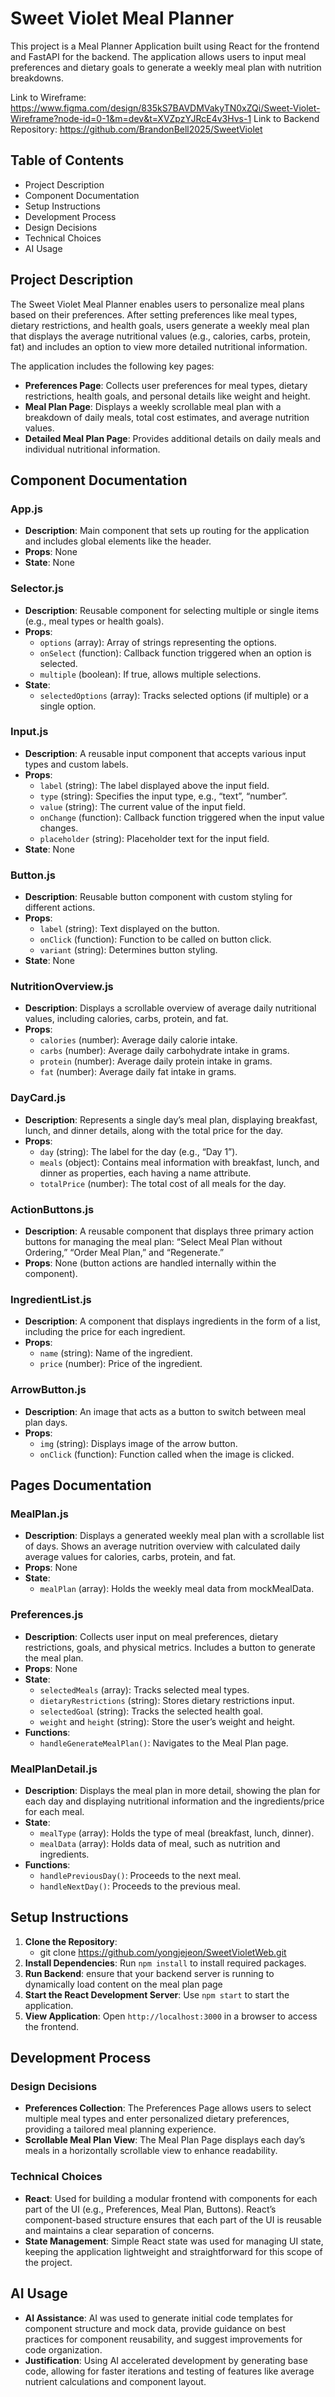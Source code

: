 # Sweet Violet Meal Planner

This project is a Meal Planner Application built using React for the frontend and FastAPI for the backend. The application allows users to input meal preferences and dietary goals to generate a weekly meal plan with nutrition breakdowns.

Link to Wireframe: https://www.figma.com/design/835kS7BAVDMVakyTN0xZQi/Sweet-Violet-Wireframe?node-id=0-1&m=dev&t=XVZpzYJRcE4v3Hvs-1
Link to Backend Repository: https://github.com/BrandonBell2025/SweetViolet

## Table of Contents
- Project Description
- Component Documentation
- Setup Instructions
- Development Process
- Design Decisions
- Technical Choices
- AI Usage

## Project Description

The Sweet Violet Meal Planner enables users to personalize meal plans based on their preferences. After setting preferences like meal types, dietary restrictions, and health goals, users generate a weekly meal plan that displays the average nutritional values (e.g., calories, carbs, protein, fat) and includes an option to view more detailed nutritional information.

The application includes the following key pages:
- **Preferences Page**: Collects user preferences for meal types, dietary restrictions, health goals, and personal details like weight and height.
- **Meal Plan Page**: Displays a weekly scrollable meal plan with a breakdown of daily meals, total cost estimates, and average nutrition values.
- **Detailed Meal Plan Page**: Provides additional details on daily meals and individual nutritional information.

## Component Documentation

### App.js
- **Description**: Main component that sets up routing for the application and includes global elements like the header.
- **Props**: None
- **State**: None

### Selector.js
- **Description**: Reusable component for selecting multiple or single items (e.g., meal types or health goals).
- **Props**:
  - `options` (array): Array of strings representing the options.
  - `onSelect` (function): Callback function triggered when an option is selected.
  - `multiple` (boolean): If true, allows multiple selections.
- **State**:
  - `selectedOptions` (array): Tracks selected options (if multiple) or a single option.

### Input.js
- **Description**: A reusable input component that accepts various input types and custom labels.
- **Props**:
  - `label` (string): The label displayed above the input field.
  - `type` (string): Specifies the input type, e.g., “text”, “number”.
  - `value` (string): The current value of the input field.
  - `onChange` (function): Callback function triggered when the input value changes.
  - `placeholder` (string): Placeholder text for the input field.
- **State**: None

### Button.js
- **Description**: Reusable button component with custom styling for different actions.
- **Props**:
  - `label` (string): Text displayed on the button.
  - `onClick` (function): Function to be called on button click.
  - `variant` (string): Determines button styling.
- **State**: None

### NutritionOverview.js
- **Description**: Displays a scrollable overview of average daily nutritional values, including calories, carbs, protein, and fat.
- **Props**:
  - `calories` (number): Average daily calorie intake.
  - `carbs` (number): Average daily carbohydrate intake in grams.
  - `protein` (number): Average daily protein intake in grams.
  - `fat` (number): Average daily fat intake in grams.

### DayCard.js
- **Description**: Represents a single day’s meal plan, displaying breakfast, lunch, and dinner details, along with the total price for the day.
- **Props**:
  - `day` (string): The label for the day (e.g., “Day 1”).
  - `meals` (object): Contains meal information with breakfast, lunch, and dinner as properties, each having a name attribute.
  - `totalPrice` (number): The total cost of all meals for the day.

### ActionButtons.js
- **Description**: A reusable component that displays three primary action buttons for managing the meal plan: “Select Meal Plan without Ordering,” “Order Meal Plan,” and “Regenerate.”
- **Props**: None (button actions are handled internally within the component).

### IngredientList.js
- **Description**: A component that displays ingredients in the form of a list, including the price for each ingredient.
- **Props**:
  - `name` (string): Name of the ingredient.
  - `price` (number): Price of the ingredient.

### ArrowButton.js
- **Description**: An image that acts as a button to switch between meal plan days.
- **Props**:
  - `img` (string): Displays image of the arrow button.
  - `onClick` (function): Function called when the image is clicked.

## Pages Documentation

### MealPlan.js
- **Description**: Displays a generated weekly meal plan with a scrollable list of days. Shows an average nutrition overview with calculated daily average values for calories, carbs, protein, and fat.
- **Props**: None
- **State**:
  - `mealPlan` (array): Holds the weekly meal data from mockMealData.

### Preferences.js
- **Description**: Collects user input on meal preferences, dietary restrictions, goals, and physical metrics. Includes a button to generate the meal plan.
- **Props**: None
- **State**:
  - `selectedMeals` (array): Tracks selected meal types.
  - `dietaryRestrictions` (string): Stores dietary restrictions input.
  - `selectedGoal` (string): Tracks the selected health goal.
  - `weight` and `height` (string): Store the user’s weight and height.
- **Functions**:
  - `handleGenerateMealPlan()`: Navigates to the Meal Plan page.

### MealPlanDetail.js
- **Description**: Displays the meal plan in more detail, showing the plan for each day and displaying nutritional information and the ingredients/price for each meal.
- **State**:
  - `mealType` (array): Holds the type of meal (breakfast, lunch, dinner).
  - `mealData` (array): Holds data of meal, such as nutrition and ingredients.
- **Functions**:
  - `handlePreviousDay()`: Proceeds to the next meal.
  - `handleNextDay()`: Proceeds to the previous meal.

## Setup Instructions
1. **Clone the Repository**: 
   - git clone https://github.com/yongjejeon/SweetVioletWeb.git
2. **Install Dependencies**: Run `npm install` to install required packages.
3. **Run Backend**: ensure that your backend server is running to dynamically load content on the meal plan page
3. **Start the React Development Server**: Use `npm start` to start the application.
4. **View Application**: Open `http://localhost:3000` in a browser to access the frontend.

## Development Process

### Design Decisions
- **Preferences Collection**: The Preferences Page allows users to select multiple meal types and enter personalized dietary preferences, providing a tailored meal planning experience.
- **Scrollable Meal Plan View**: The Meal Plan Page displays each day’s meals in a horizontally scrollable view to enhance readability.

### Technical Choices
- **React**: Used for building a modular frontend with components for each part of the UI (e.g., Preferences, Meal Plan, Buttons). React’s component-based structure ensures that each part of the UI is reusable and maintains a clear separation of concerns.
- **State Management**: Simple React state was used for managing UI state, keeping the application lightweight and straightforward for this scope of the project.

## AI Usage
- **AI Assistance**: AI was used to generate initial code templates for component structure and mock data, provide guidance on best practices for component reusability, and suggest improvements for code organization.
- **Justification**: Using AI accelerated development by generating base code, allowing for faster iterations and testing of features like average nutrient calculations and component layout.
